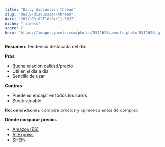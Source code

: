 ```yaml
---
title: "Daily discussion thread"
slug: "daily-discussion-thread"
date: "2025-09-02T18:04:11.302Z"
niche: "fitness"
score: 2
hero: "https://images.pexels.com/photos/5511626/pexels-photo-5511626.jpeg?auto=compress&cs=tinysrgb&fit=crop&h=627&w=1200&auto=compress&cs=tinysrgb&w=1024&h=576&fit=crop"
---
```


**Resumen**: Tendencia destacada del día.

**Pros**
- Buena relación calidad/precio
- Útil en el día a día
- Sencillo de usar

**Contras**
- Puede no encajar en todos los casos
- Stock variable

**Recomendación**: compara precios y opiniones antes de comprar.

**Dónde comparar precios**
- [Amazon (ES)](https://www.amazon.es/s?k=Daily+discussion+thread&language=es_ES&tag=teknovashop25-21)
- [AliExpress](https://es.aliexpress.com/wholesale?SearchText=Daily+discussion+thread)
- [SHEIN](https://es.shein.com/pdsearch?keyword=Daily+discussion+thread)
